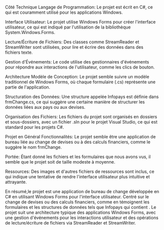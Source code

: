 Côté Technique
Langage de Programmation: Le projet est écrit en C#, ce qui est couramment utilisé pour les applications Windows.

Interface Utilisateur: Le projet utilise Windows Forms pour créer l'interface utilisateur, ce qui est indiqué par l'utilisation de la bibliothèque System.Windows.Forms.

Lecture/Écriture de Fichiers: Des classes comme StreamReader et StreamWriter sont utilisées, pour lire et écrire des données dans des fichiers texte.

Gestion d'Événements: Le code utilise des gestionnaires d'événements pour répondre aux interactions de l'utilisateur, comme les clics de bouton.

Architecture
Modèle de Conception: Le projet semble suivre un modèle traditionnel de Windows Forms, où chaque formulaire (.cs) représente une partie de l'application.

Structuration des Données: Une structure appelée Infopays est définie dans frmChange.cs, ce qui suggère une certaine manière de structurer les données liées aux pays ou aux devises.

Organisation des Fichiers: Les fichiers du projet sont organisés en dossiers et sous-dossiers, avec un fichier .sln pour le projet Visual Studio, ce qui est standard pour les projets C#.

Projet en Général
Fonctionnalités: Le projet semble être une application de bureau liée au change de devises ou à des calculs financiers, comme le suggère le nom frmChange.

Portée: Étant donné les fichiers et les formulaires que nous avons vus, il semble que le projet soit de taille modeste à moyenne.

Ressources: Des images et d'autres fichiers de ressources sont inclus, ce qui indique une tentative de rendre l'interface utilisateur plus intuitive et attrayante.

En résumé,le projet est une application de bureau de change développée en C# en utilisant Windows Forms pour l'interface utilisateur. Centré sur le change de devises ou des calculs financiers, comme en témoignent les formulaires et les structures de données tels que Infopays qui contient . Le projet suit une architecture typique des applications Windows Forms, avec une gestion d'événements pour les interactions utilisateur et des opérations de lecture/écriture de fichiers via StreamReader et StreamWriter. 